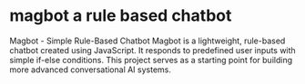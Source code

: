 # magbot a rule based chatbot
  Magbot - Simple Rule-Based Chatbot  Magbot is a lightweight, rule-based chatbot created using JavaScript. It responds to predefined user inputs with simple if-else conditions. This project serves as a starting point for building more advanced conversational AI systems.
